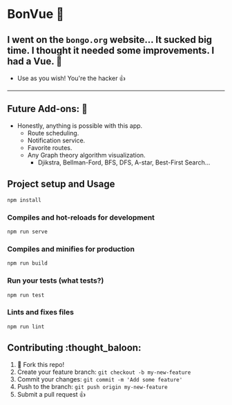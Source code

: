 # BonVue :bus:
## I went on the `bongo.org` website... It sucked big time. I thought it needed some improvements. I had a Vue. :eyes:
* Use as you wish! You're the hacker :thumbsup:
---

## Future Add-ons: :rocket:
* Honestly, anything is possible with this app.
    * Route scheduling.
    * Notification service.
    * Favorite routes.
    * Any Graph theory algorithm visualization.
        * Djikstra, Bellman-Ford, BFS, DFS, A-star, Best-First Search...


## Project setup and Usage
```
npm install
```

### Compiles and hot-reloads for development
```
npm run serve
```

### Compiles and minifies for production
```
npm run build
```

### Run your tests (what tests?)
```
npm run test
```

### Lints and fixes files
```
npm run lint
```

## Contributing :thought_baloon:

1. :spaghetti: Fork this repo!
2. Create your feature branch: `git checkout -b my-new-feature`
3. Commit your changes: `git commit -m 'Add some feature'`
4. Push to the branch: `git push origin my-new-feature`
5. Submit a pull request :+1:
